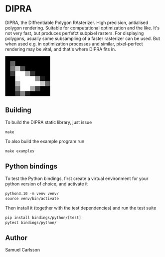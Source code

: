 # DIPRA
DIPRA, the DIffrentiable Polygon RAsterizer. High precision, antialised polygon rendering. Suitable for computational optimization and the like. It's not very fast, but produces perfefct subpixel rasters. For displaying polygons, usually some subsampling of a faster rasterizer can be used. But when used e.g. in optimization processes and similar, pixel-perfect rendering may be vital, and that's where DIPRA fits in.

![Example render (`convert images/0.pgm -interpolate nearest -filter point -resize 1600% images/0.png`)](images/0.png)

## Building

To build the DIPRA static library, just issue
    
    make

To also build the example program run

    make examples


## Python bindings

To test the Python bindings, first create a virtual environment for your python version of choice, and activate it

    python3.10 -m venv venv/
    source venv/bin/activate

Then install it (together with the test dependencies) and run the test suite

    pip install bindings/python/[test]
    pytest bindings/python/


## Author
Samuel Carlsson